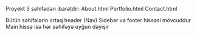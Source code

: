 Proyekt 3 səhifədən ibarətdir:
About.html
Portfolio.html
Contact.html

Bütün səhifələrin ortaq header (Nav) Sidebar və footer hissəsi mövcuddur
Main hissə isə hər səhifəyə uyğun dəyişir
